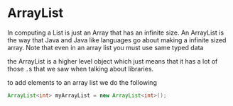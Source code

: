 # ArrayList

In computing a List is just an Array that has an infinite size. An ArrayList is the way that Java and Java like languages go about making a infinite sized array. Note that even in an array list you must use same typed data

the ArrayList is a higher level object which just means that it has a lot of those `.`s that we saw when talking about libraries.

to add elements to an array list we do the following
```Java
ArrayList<int> myArrayList = new ArrayList<int>();
```